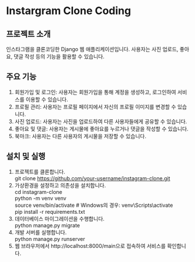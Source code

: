 # Instargram Clone Coding

## 프로젝트 소개
인스타그램을 클론코딩한 Django 웹 애플리케이션입니다. 사용자는 사진 업로드, 좋아요, 댓글 작성 등의 기능을 활용할 수 있습니다.

## 주요 기능
1. 회원가입 및 로그인: 사용자는 회원가입을 통해 계정을 생성하고, 로그인하여 서비스를 이용할 수 있습니다.
2. 프로필 관리: 사용자는 프로필 페이지에서 자신의 프로필 이미지를 변경할 수 있습니다.
3. 사진 업로드: 사용자는 사진을 업로드하여 다른 사용자들에게 공유할 수 있습니다.
4. 좋아요 및 댓글: 사용자는 게시물에 좋아요를 누르거나 댓글을 작성할 수 있습니다.
5. 북마크: 사용자는 다른 사용자의 게시물을 저장할 수 있습니다.

## 설치 및 실행
1. 프로젝트를 클론합니다. <br>
git clone https://github.com/your-username/instagram-clone.git <br>
2. 가상환경을 설정하고 의존성을 설치합니다. <br>
cd instagram-clone <br>
python -m venv venv <br>
source venv/bin/activate  # Windows의 경우: venv\Scripts\activate <br>
pip install -r requirements.txt <br>
3. 데이터베이스 마이그레이션을 수행합니다. <br>
python manage.py migrate <br>
4. 개발 서버를 실행합니다. <br>
python manage.py runserver <br>
5. 웹 브라우저에서 http://localhost:8000/main으로 접속하여 서비스를 확인합니다.
